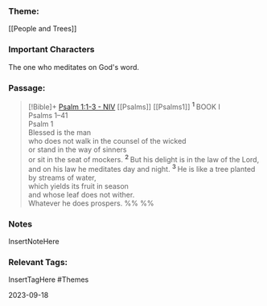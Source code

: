 ### Theme: 
[[People and Trees]]

### Important Characters
The one who meditates on God's word.

### Passage:
> [!Bible]+ [Psalm 1:1-3 - NIV](https://bolls.life/NIV/19/1/) [[Psalms]] [[Psalms1]]
>  <sup> **1** </sup>BOOK I<br/>Psalms 1–41<br/>Psalm 1<br/>Blessed is the man<br/>who does not walk in the counsel of the wicked<br/>or stand in the way of sinners<br/>or sit in the seat of mockers. <sup> **2** </sup>But his delight is in the law of the Lord,<br/>and on his law he meditates day and night. <sup> **3** </sup>He is like a tree planted by streams of water,<br/>which yields its fruit in season<br/>and whose leaf does not wither.<br/>Whatever he does prospers.
 %% %%

### Notes
InsertNoteHere

### Relevant Tags:
InsertTagHere #Themes 

2023-09-18